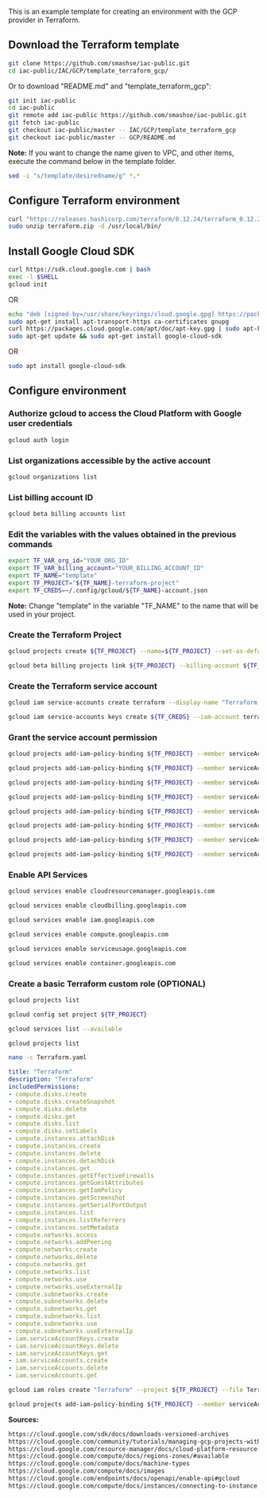 This is an example template for creating an environment with the GCP provider in Terraform.

## Download the Terraform template

```bash
git clone https://github.com/smashse/iac-public.git
cd iac-public/IAC/GCP/template_terraform_gcp/
```

Or to download "README.md" and "template_terraform_gcp":

```bash
git init iac-public
cd iac-public
git remote add iac-public https://github.com/smashse/iac-public.git
git fetch iac-public
git checkout iac-public/master -- IAC/GCP/template_terraform_gcp
git checkout iac-public/master -- GCP/README.md
```

**Note:** If you want to change the name given to VPC, and other items, execute the command below in the template folder.

```bash
sed -i "s/template/desiredname/g" *.*
```

## Configure Terraform environment

```bash
curl "https://releases.hashicorp.com/terraform/0.12.24/terraform_0.12.24_linux_amd64.zip" -o "terraform.zip"
sudo unzip terraform.zip -d /usr/local/bin/
```

## Install Google Cloud SDK

```bash
curl https://sdk.cloud.google.com | bash
exec -l $SHELL
gcloud init
```

OR

```bash
echo "deb [signed-by=/usr/share/keyrings/cloud.google.gpg] https://packages.cloud.google.com/apt cloud-sdk main" | sudo tee -a /etc/apt/sources.list.d/google-cloud-sdk.list
sudo apt-get install apt-transport-https ca-certificates gnupg
curl https://packages.cloud.google.com/apt/doc/apt-key.gpg | sudo apt-key --keyring /usr/share/keyrings/cloud.google.gpg add -
sudo apt-get update && sudo apt-get install google-cloud-sdk
```

OR

```bash
sudo apt install google-cloud-sdk
```

## Configure environment

### Authorize gcloud to access the Cloud Platform with Google user credentials

```bash
gcloud auth login
```

### List organizations accessible by the active account

```bash
gcloud organizations list
```

### List billing account ID

```bash
gcloud beta billing accounts list
```

### Edit the variables with the values obtained in the previous commands

```bash
export TF_VAR_org_id="YOUR_ORG_ID"
export TF_VAR_billing_account="YOUR_BILLING_ACCOUNT_ID"
export TF_NAME="template"
export TF_PROJECT="${TF_NAME}-terraform-project"
export TF_CREDS=~/.config/gcloud/${TF_NAME}-account.json
```

**Note:** Change "template" in the variable "TF_NAME" to the name that will be used in your project.

### Create the Terraform Project

```bash
gcloud projects create ${TF_PROJECT} --name=${TF_PROJECT} --set-as-default

gcloud beta billing projects link ${TF_PROJECT} --billing-account ${TF_VAR_billing_account}
```

### Create the Terraform service account

```bash
gcloud iam service-accounts create terraform --display-name "Terraform Admin Account"

gcloud iam service-accounts keys create ${TF_CREDS} --iam-account terraform@${TF_PROJECT}.iam.gserviceaccount.com
```

### Grant the service account permission

```bash
gcloud projects add-iam-policy-binding ${TF_PROJECT} --member serviceAccount:terraform@${TF_PROJECT}.iam.gserviceaccount.com --role roles/viewer

gcloud projects add-iam-policy-binding ${TF_PROJECT} --member serviceAccount:terraform@${TF_PROJECT}.iam.gserviceaccount.com --role roles/compute.admin

gcloud projects add-iam-policy-binding ${TF_PROJECT} --member serviceAccount:terraform@${TF_PROJECT}.iam.gserviceaccount.com --role roles/storage.admin

gcloud projects add-iam-policy-binding ${TF_PROJECT} --member serviceAccount:terraform@${TF_PROJECT}.iam.gserviceaccount.com --role roles/iam.serviceAccountUser

gcloud projects add-iam-policy-binding ${TF_PROJECT} --member serviceAccount:terraform@${TF_PROJECT}.iam.gserviceaccount.com --role roles/iam.serviceAccountAdmin

gcloud projects add-iam-policy-binding ${TF_PROJECT} --member serviceAccount:terraform@${TF_PROJECT}.iam.gserviceaccount.com --role roles/iam.serviceAccountKeyAdmin

gcloud projects add-iam-policy-binding ${TF_PROJECT} --member serviceAccount:terraform@${TF_PROJECT}.iam.gserviceaccount.com --role roles/container.clusterAdmin

gcloud projects add-iam-policy-binding ${TF_PROJECT} --member serviceAccount:terraform@${TF_PROJECT}.iam.gserviceaccount.com --role roles/iap.httpsResourceAccessor
```

### Enable API Services

```bash
gcloud services enable cloudresourcemanager.googleapis.com

gcloud services enable cloudbilling.googleapis.com

gcloud services enable iam.googleapis.com

gcloud services enable compute.googleapis.com

gcloud services enable serviceusage.googleapis.com

gcloud services enable container.googleapis.com
```

### Create a basic Terraform custom role (OPTIONAL)

```bash
gcloud projects list

gcloud config set project ${TF_PROJECT}

gcloud services list --available

gcloud projects list
```

```bash
nano -c Terraform.yaml
```

```yaml
title: "Terraform"
description: "Terraform"
includedPermissions:
- compute.disks.create
- compute.disks.createSnapshot
- compute.disks.delete
- compute.disks.get
- compute.disks.list
- compute.disks.setLabels
- compute.instances.attachDisk
- compute.instances.create
- compute.instances.delete
- compute.instances.detachDisk
- compute.instances.get
- compute.instances.getEffectiveFirewalls
- compute.instances.getGuestAttributes
- compute.instances.getIamPolicy
- compute.instances.getScreenshot
- compute.instances.getSerialPortOutput
- compute.instances.list
- compute.instances.listReferrers
- compute.instances.setMetadata
- compute.networks.access
- compute.networks.addPeering
- compute.networks.create
- compute.networks.delete
- compute.networks.get
- compute.networks.list
- compute.networks.use
- compute.networks.useExternalIp
- compute.subnetworks.create
- compute.subnetworks.delete
- compute.subnetworks.get
- compute.subnetworks.list
- compute.subnetworks.use
- compute.subnetworks.useExternalIp
- iam.serviceAccountKeys.create
- iam.serviceAccountKeys.delete
- iam.serviceAccountKeys.get
- iam.serviceAccounts.create
- iam.serviceAccounts.delete
- iam.serviceAccounts.get
```

```bash
gcloud iam roles create "Terraform" --project ${TF_PROJECT} --file Terraform.yaml
```

```bash
gcloud projects add-iam-policy-binding ${TF_PROJECT} --member serviceAccount:terraform@${TF_PROJECT}.iam.gserviceaccount.com --role projects/${TF_PROJECT}/roles/Terraform
```

**Sources:**

```txt
https://cloud.google.com/sdk/docs/downloads-versioned-archives
https://cloud.google.com/community/tutorials/managing-gcp-projects-with-terraform
https://cloud.google.com/resource-manager/docs/cloud-platform-resource-hierarchy
https://cloud.google.com/compute/docs/regions-zones/#available
https://cloud.google.com/compute/docs/machine-types
https://cloud.google.com/compute/docs/images
https://cloud.google.com/endpoints/docs/openapi/enable-api#gcloud
https://cloud.google.com/compute/docs/instances/connecting-to-instance
```
